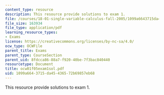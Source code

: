 ```yaml
---
content_type: resource
description: This resource provide solutions to exam 1.
file: /courses/18-01-single-variable-calculus-fall-2005/1099a6643715da45436572b69857eb68_ocw01f05exam1sol.pdf
file_size: 163934
file_type: application/pdf
learning_resource_types:
- Exams
license: https://creativecommons.org/licenses/by-nc-sa/4.0/
ocw_type: OCWFile
parent_title: Exams
parent_type: CourseSection
parent_uid: 8fdcca86-88a7-f920-40be-7f3bac840440
resourcetype: Document
title: ocw01f05exam1sol.pdf
uid: 1099a664-3715-da45-4365-72b69857eb68
---
```

This resource provide solutions to exam 1.